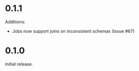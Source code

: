 # 0.1.1

Additions:

* Jobs now support joins on inconsistent schemas (Issue #67)

# 0.1.0

Initial release.